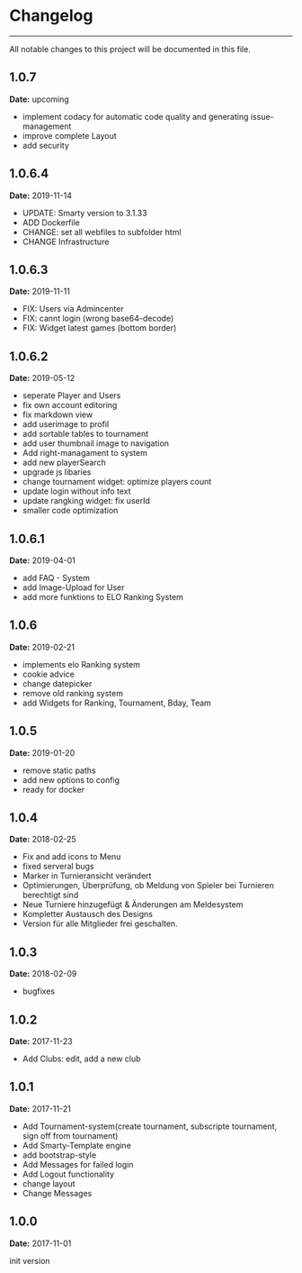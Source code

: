 # Changelog

---------

All notable changes to this project will be documented in this file.

## 1.0.7

**Date:** upcoming

- implement codacy for automatic code quality and generating issue-management
- improve complete Layout
- add security

## 1.0.6.4

**Date:** 2019-11-14

- UPDATE: Smarty version to 3.1.33
- ADD Dockerfile 
- CHANGE: set all webfiles to subfolder html
- CHANGE Infrastructure

## 1.0.6.3

**Date:** 2019-11-11

- FIX: Users via Admincenter
- FIX: cannt login (wrong base64-decode)
- FIX: Widget latest games (bottom border)

## 1.0.6.2

**Date:** 2019-05-12

- seperate Player and Users
- fix own account editoring
- fix markdown view
- add userimage to profil
- add sortable tables to tournament
- add user thumbnail image to navigation
- Add right-managament to system
- add new playerSearch
- upgrade js libaries
- change tournament widget: optimize players count
- update login without info text
- update rangking widget: fix userId
- smaller code optimization

## 1.0.6.1

**Date:** 2019-04-01

- add FAQ - System
- add Image-Upload for User
- add more funktions to ELO Ranking System

## 1.0.6

**Date:** 2019-02-21

- implements elo Ranking system
- cookie advice
- change datepicker
- remove old ranking system
- add Widgets for Ranking, Tournament, Bday, Team

## 1.0.5

**Date:** 2019-01-20

- remove static paths
- add new options to config
- ready for docker

## 1.0.4

**Date:** 2018-02-25

- Fix and add icons to Menu
- fixed serveral bugs
- Marker in Turnieransicht verändert
- Optimierungen, Überprüfung, ob Meldung von Spieler bei Turnieren berechtigt sind
- Neue Turniere hinzugefügt & Änderungen am Meldesystem
- Kompletter Austausch des Designs
- Version für alle Mitglieder frei geschalten.

## 1.0.3

**Date:** 2018-02-09

- bugfixes

## 1.0.2

**Date:** 2017-11-23

- Add Clubs: edit, add a new club

## 1.0.1

**Date:** 2017-11-21

- Add Tournament-system(create tournament, subscripte tournament, sign off from tournament)
- Add Smarty-Template engine
- add bootstrap-style
- Add Messages for failed login
- Add Logout functionality
- change layout
- Change Messages

## 1.0.0

**Date:** 2017-11-01

init version
